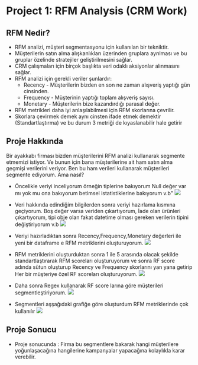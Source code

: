# Project 1: RFM Analysis (CRM Work)

## RFM Nedir?
* RFM analizi, müşteri segmentasyonu için kullanılan bir tekniktir.
* Müşterilerin satın alma alışkanlıkları üzerinden gruplara ayrılması ve bu gruplar özelinde stratejiler geliştirilmesini sağlar.
* CRM çalışmaları için birçok başlıkta veri odaklı aksiyonlar alınmasını sağlar.
* RFM analizi için gerekli veriler şunlardır: 
    * Recency - Müşterilerin bizden en son ne zaman alışveriş yaptığı gün cinsinden.  
    * Frequency - Müşterinin yaptığı toplam alışveriş sayısı. 
    * Monetary - Müşterilerin bize kazandırdığı parasal değer.
* RFM metrikleri daha iyi anlaşılabilmesi için RFM skorlarına çevrilir.
* Skorlara çevirmek demek aynı cinsten ifade etmek demektir (Standartlaştırma) ve bu durum 3 metriği de kıyaslanabilir hale getirir

## Proje Hakkında
Bir ayakkabı firması bizden müşterilerini RFM analizi kullanarak segmente etmemizi istiyor. Ve bunun için bana müşterilerine ait ham satın alma geçmişi verilerini veriyor. Ben bu ham verileri kullanarak müşterileri segmente ediyorum. Ama nasıl?

* Öncelikle veriyi inceliyorum örneğin tiplerine bakıyorum Null değer var mı yok mu ona bakıyorum betimsel istatistiklerine bakıyorum v.b"
![](https://github.com/HuseyinEfkanAlp/Flo_CRM_Rfm_Analytics/blob/main/images/columns.jpg)
* Veri hakkında edindiğim bilgilerden sonra veriyi hazırlama kısmına geçiyorum. Boş değer varsa veriden çıkartıyorum, İade olan ürünleri çıkartıyorum, tipi obje olan fakat datetime olması gereken verilerin tipini değiştiriyorum v.b
![](https://github.com/HuseyinEfkanAlp/Flo_CRM_Rfm_Analytics/blob/main/images/dataprepearing.jpg)
* Veriyi hazırladıktan sonra Recency,Frequency,Monetary değerleri ile yeni bir dataframe e RFM metriklerini oluşturuyorum.
![](https://github.com/HuseyinEfkanAlp/Flo_CRM_Rfm_Analytics/blob/main/images/rfmMetrics.jpg)
* RFM metriklerini oluşturduktan sonra 1 ile 5 arasında olacak şekilde standartlaştırarak RFM scoreları oluşturuyorum ve sonra RF score adında sütun oluşturup Recency ve Frequency skorlarını yan yana getirip Her bir müşteriye özel RF scoreları oluşturuyorum.
![](https://github.com/HuseyinEfkanAlp/Flo_CRM_Rfm_Analytics/blob/main/images/rfScore.jpg)
* Daha sonra Regex kullanarak RF score larına göre müşterileri segmentleştiriyorum.
![](https://github.com/HuseyinEfkanAlp/Flo_CRM_Rfm_Analytics/blob/main/images/segment.jpg)

* Segmentleri aşşağıdaki grafiğe göre oluşturdum RFM metriklerinde çok kullanılır
![](https://github.com/HuseyinEfkanAlp/Flo_CRM_Rfm_Analytics/blob/main/images/rfmGraph.jpg)

## Proje Sonucu
* Proje sonucunda : Firma bu segmentlere bakarak hangi müşterilere yoğunlaşacağına hangilerine kampanyalar yapacağına kolaylıkla karar verebilir.

